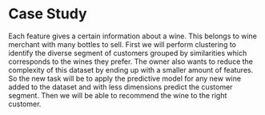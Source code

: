 # Case Study
Each feature gives a certain information about a wine. This belongs to wine merchant with many bottles to sell. First we will perform clustering to identify the diverse segment of customers grouped by similarities which corresponds to the wines they prefer. 
The owner also wants to reduce the complexity of this dataset by ending up with a smaller amount of features. So the new task will be to apply the predictive model for any new wine added to the dataset and with less dimensions predict the customer segment. Then we will be able to recommend the wine to the right customer.
